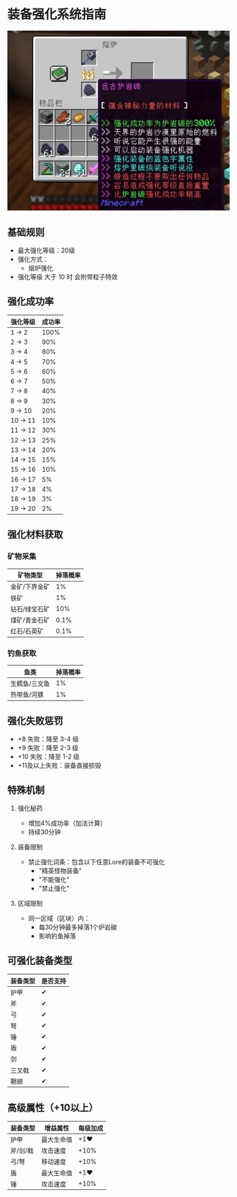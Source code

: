 # 装备强化系统指南

![强化](../../assets/qianghua.png)

## 基础规则

- 最大强化等级：20级
- 强化方式：
  - 熔炉强化
- 强化等级 大于 10 时 会附带粒子特效

## 强化成功率

| 强化等级 | 成功率 |
| -------- | ------ |
| 1 → 2    | 100%   |
| 2 → 3    | 90%    |
| 3 → 4    | 80%    |
| 4 → 5    | 70%    |
| 5 → 6    | 60%    |
| 6 → 7    | 50%    |
| 7 → 8    | 40%    |
| 8 → 9    | 30%    |
| 9 → 10   | 20%    |
| 10 → 11  | 10%    |
| 11 → 12  | 30%    |
| 12 → 13  | 25%    |
| 13 → 14  | 20%    |
| 14 → 15  | 15%    |
| 15 → 16  | 10%    |
| 16 → 17  | 5%     |
| 17 → 18  | 4%     |
| 18 → 19  | 3%     |
| 19 → 20  | 2%     |

## 强化材料获取

### 矿物采集

| 矿物类型      | 掉落概率 |
| ------------- | -------- |
| 金矿/下界金矿 | 1%       |
| 铁矿          | 1%       |
| 钻石/绿宝石矿 | 10%      |
| 煤矿/青金石矿 | 0.1%     |
| 红石/石英矿   | 0.1%     |

### 钓鱼获取

| 鱼类          | 掉落概率 |
| ------------- | -------- |
| 生鳕鱼/三文鱼 | 1%       |
| 热带鱼/河豚   | 1%       |

## 强化失败惩罚

- +8 失败：降至 3-4 级
- +9 失败：降至 2-3 级
- +10 失败：降至 1-2 级
- +11及以上失败：装备直接损毁

## 特殊机制

1. 强化秘药

   - 增加4%成功率（加法计算）
   - 持续30分钟

2. 装备限制

   - 禁止强化词条：包含以下任意Lore的装备不可强化
     - "精英怪物装备"
     - "不能强化"
     - "禁止强化"

3. 区域限制
   - 同一区域（区块）内：
     - 每30分钟最多掉落1个炉岩碳
     - 影响钓鱼掉落

## 可强化装备类型

| 装备类型 | 是否支持 |
| -------- | -------- |
| 护甲     | ✔       |
| 斧       | ✔       |
| 弓       | ✔       |
| 弩       | ✔       |
| 锤       | ✔       |
| 盾       | ✔       |
| 剑       | ✔       |
| 三叉戟   | ✔       |
| 鞘翅     | ✔       |

## 高级属性（+10以上）

| 装备类型 | 增益属性   | 每级加成 |
| -------- | ---------- | -------- |
| 护甲     | 最大生命值 | +1❤️     |
| 斧/剑/戟 | 攻击速度   | +10%     |
| 弓/弩    | 移动速度   | +10%     |
| 盾       | 最大生命值 | +1❤️     |
| 锤       | 攻击速度   | +10%     |
